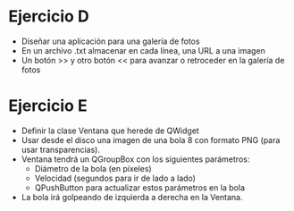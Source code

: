 # Ejercicio D

- Diseñar una aplicación para una galería de fotos
- En un archivo .txt almacenar en cada línea, una URL a una imagen
- Un botón >> y otro botón << para avanzar o retroceder en la galería de fotos


 # Ejercicio E

- Definir la clase Ventana que herede de QWidget
- Usar desde el disco una imagen de una bola 8 con formato PNG (para usar transparencias).
- Ventana tendrá un QGroupBox con los siguientes parámetros:
	- Diámetro de la bola (en píxeles)
	- Velocidad (segundos para ir de lado a lado)
	- QPushButton para actualizar estos parámetros en la bola
- La bola irá golpeando de izquierda a derecha en la Ventana.
